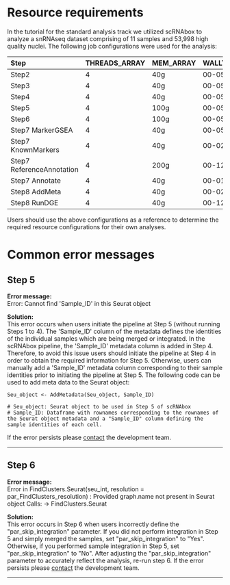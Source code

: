 # Resource requirements
In the tutorial for the standard analysis track we utilized scRNAbox to analyze a snRNAseq dataset comprising of 11 samples and 53,998 high quality nuclei. The following job configurations were used for the analysis:

|Step |THREADS_ARRAY|MEM_ARRAY|WALLTIME_ARRAY|
|:--|:--|:--|:--|
|Step2|4|40g|00-05:00|
|Step3|4|40g|00-05:00|
|Step4|4|40g|00-05:00|
|Step5|4|100g|00-05:00|
|Step6|4|100g|00-05:00|
|Step7 MarkerGSEA|4|40g|00-05:00|
|Step7 KnownMarkers|4|40g|00-02:00|
|Step7 ReferenceAnnotation|4|200g|00-12:00|
|Step7 Annotate|4|40g|00-01:00|
|Step8 AddMeta|4|40g|00-02:00|
|Step8 RunDGE|4|40g|00-12:00|

Users should use the above configurations as a reference to determine the required resource configurations for their own analyses. 

# Common error messages

## Step 5
**Error message:** <br />
 Error: Cannot find 'Sample_ID' in this Seurat object

**Solution:** <br />
 This error occurs when users initiate the pipeline at Step 5 (without running Steps 1 to 4). The 'Sample_ID' column of the metadata defines the identities of the individual samples which are being merged or integrated. In the scRNAbox pipeline, the 'Sample_ID' metadata column is added in Step 4. Therefore, to avoid this issue users should initiate the pipeline at Step 4 in order to obtain the required information for Step 5. Otherwise, users 
can manually add a 'Sample_ID' metadata column corresponding to their sample identities prior to initiating the pipeline at Step 5. The following code can be used to add meta data to the Seurat object:
 
```
Seu_object <- AddMetadata(Seu_object, Sample_ID)

# Seu_object: Seurat object to be used in Step 5 of scRNAbox
# Sample_ID: Dataframe with rownames corresponding to the rownames of the Seurat object metadata and a "Sample_ID" column defining the sample identities of each cell. 

```

If the error persists please [contact](contributing.md) the development team. 
 - - - -

## Step 6
**Error message:** <br />
Error in FindClusters.Seurat(seu_int, resolution = par_FindClusters_resolution) :
  Provided graph.name not present in Seurat object
Calls: <Anonymous> -> FindClusters.Seurat

**Solution:** <br />
This error occurs in Step 6 when users incorrectly define the "par_skip_integration" parameter. If you did not perform integration in Step 5 and simply merged the samples, set "par_skip_integration" to "Yes". Otherwise, if you performed sample integration in Step 5, set "par_skip_integration" to "No". After adjusting the  "par_skip_integration" parameter to accurately reflect the analysis, re-run step 6. If the error persists please [contact](contributing.md) the development team. 

 - - - -





